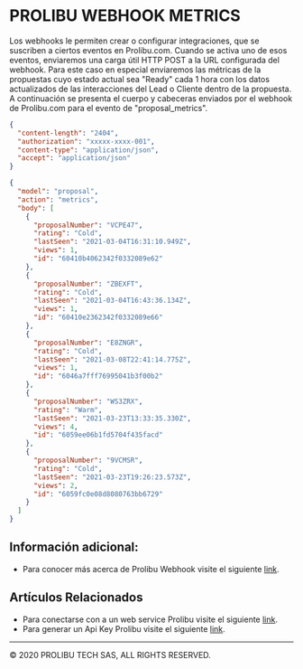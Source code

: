 PROLIBU WEBHOOK METRICS
======
Los webhooks le permiten crear o configurar integraciones, que se suscriben a ciertos eventos en Prolibu.com. Cuando se activa uno de esos eventos, enviaremos una carga útil HTTP POST a la URL configurada del webhook. Para este caso en especial enviaremos las métricas de la propuestas cuyo estado actual sea "Ready" cada 1 hora con los datos actualizados de las interacciones del Lead o Cliente dentro de la propuesta. A continuación se presenta el cuerpo y cabeceras enviados por el webhook de Prolibu.com para el evento de "proposal_metrics".

```json
{
  "content-length": "2404",
  "authorization": "xxxxx-xxxx-001",
  "content-type": "application/json",
  "accept": "application/json"
}
```

```json
{
  "model": "proposal",
  "action": "metrics",
  "body": [
    {
      "proposalNumber": "VCPE47",
      "rating": "Cold",
      "lastSeen": "2021-03-04T16:31:10.949Z",
      "views": 1,
      "id": "60410b4062342f0332089e62"
    },
    {
      "proposalNumber": "ZBEXFT",
      "rating": "Cold",
      "lastSeen": "2021-03-04T16:43:36.134Z",
      "views": 1,
      "id": "60410e2362342f0332089e66"
    },
    {
      "proposalNumber": "E8ZNGR",
      "rating": "Cold",
      "lastSeen": "2021-03-08T22:41:14.775Z",
      "views": 1,
      "id": "6046a7fff76995041b3f00b2"
    },
    {
      "proposalNumber": "WS3ZRX",
      "rating": "Warm",
      "lastSeen": "2021-03-23T13:33:35.330Z",
      "views": 4,
      "id": "6059ee06b1fd5704f435facd"
    },
    {
      "proposalNumber": "9VCMSR",
      "rating": "Cold",
      "lastSeen": "2021-03-23T19:26:23.573Z",
      "views": 2,
      "id": "6059fc0e08d8080763bb6729"
    }
  ]
}
```


## Información adicional: 
* Para conocer más acerca de Prolibu Webhook visite el siguiente [link](https://nodriza-io.github.io/nodriza/#/reference-webhook).

## Artículos Relacionados
* Para conectarse con a un web service Prolibu visite el siguiente [link](https://nodriza-io.github.io/nodriza/#/guide).
* Para generar un Api Key Prolibu visite el siguiente [link](https://github.com/nodriza-io/nodriza/blob/master/docs/api-key.md).


---------------
© 2020 PROLIBU TECH SAS, ALL RIGHTS RESERVED.
